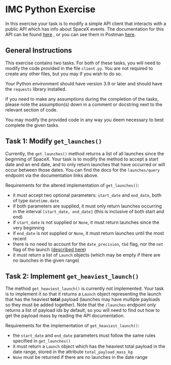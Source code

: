 # IMC Python Exercise

In this exercise your task is to modify a simple API client that interacts with a public API which has info about SpaceX
events. The documentation for this API can be found [here](https://github.com/r-spacex/SpaceX-API/blob/master/docs/README.md) ,
or you can see them in Postman [here](https://docs.spacexdata.com/).

## General Instructions

This exercise contains two tasks. For both of these tasks, you will need to modify the code provided in the
file `client.py`. You are not required to create any other files, but you may if you wish to do so.

Your Python environment should have version 3.9 or later and should have the `requests`
library installed.

If you need to make any assumptions during the completion of the tasks, please note the assumption(s) down in a comment
or docstring next to the relevant section of code.

You may modify the provided code in any way you deem necessary to best complete the given tasks.

## Task 1: Modify `get_launches()`

Currently, the `get_launches()` method returns a list of all launches since the beginning of SpaceX. Your task is to
modify the method to accept a start date and an end date, and to only return launches that have occurred or will occur
between those dates. You can find the docs for the `launches/query` endpoint via the documentation links above.

Requirements for the altered implementation of `get_launches()`:

- it must accept two optional parameters: `start_date` and `end_date`, both of type
  `datetime.date`
- if both parameters are supplied, it must only return launches occurring in the interval `[start_date, end_date]` (this
  is inclusive of both start and end)
- if `start_date` is not supplied or `None`, it must return launches since the very beginning
- if `end_date` is not supplied or `None`, it must return launches until the most recent
- there is no need to account for the `date_precision`, `tbd` flag, nor the `net` flag of the launch
  ([described here](https://github.com/r-spacex/SpaceX-API/blob/master/docs/README.md#launch-date-field-explanations))
- it must return a list of `Launch` objects (which may be empty if there are no launches in the given range)

## Task 2: Implement `get_heaviest_launch()`

The method `get_heaviest_launch()` is currently not implemented. Your task is to implement it so that it returns
a `Launch` object representing the launch that has the heaviest
**total** payload (launches may have multiple payloads so they must be added together). Note that the `/launches`
endpoint only returns a list of payload ids by default, so you will need to find out how to get the payload mass by
reading the API documentation.

Requirements for the implementation of `get_heaviest_launch()`:

- the `start_date` and `end_date` parameters must follow the same rules specified in
  `get_launches()`
- it must return a `Launch` object which has the heaviest total payload in the date range, stored in the attribute `total_payload_mass_kg`
- `None` must be returned if there are no launches in the date range

